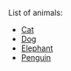 List of animals:

* [Cat](./cat.md)
* [Dog](./dog.md)
* [Elephant](./elephant.md)
* [Penguin](./penguin.md)
